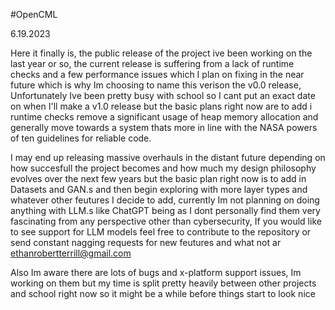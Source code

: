 #OpenCML

6.19.2023


Here it finally is, the public release of the project ive been working on the last year or so, the current release is suffering from a lack of runtime checks 
and a few performance issues which I plan on fixing in the near future which is why Im choosing to name this verison the v0.0 release, 
Unfortunately Ive been pretty busy with school so I cant put an exact date on when I'll make a v1.0 release but the basic plans right now are to add i runtime checks remove
a significant usage of heap memory allocation and generally move towards a system thats more in line with the NASA powers of ten guidelines for reliable code.

I may end up releasing massive overhauls in the distant future depending on how succesfull the project becomes and how much my design philosophy evolves over the next few years 
but the basic plan right now is to add in Datasets and GAN.s and then begin exploring with more layer types and whatever other feutures I decide to add, currently
Im not planning on doing anything with LLM.s like ChatGPT being as I dont personally find them very fascinating from any perspective other than cybersecurity, If you would like
to see support for LLM models feel free to contribute to the repository or send constant nagging requests for new feutures and what not ar ethanrobertterrill@gmail.com

Also Im aware there are lots of bugs and x-platform support issues, Im working on them but my time is split pretty heavily between other projects and school right now
so it might be a while before things start to look nice



